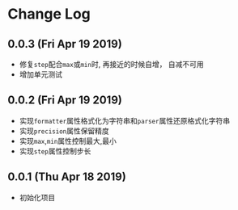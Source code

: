 # Change Log

## 0.0.3 (Fri Apr 19 2019)

-   修复`step`配合`max`或`min`时, 再接近的时候自增， 自减不可用
-   增加单元测试

## 0.0.2 (Fri Apr 19 2019)

-   实现`formatter`属性格式化为字符串和`parser`属性还原格式化字符串
-   实现`precision`属性保留精度
-   实现`max`,`min`属性控制最大,最小
-   实现`step`属性控制步长

## 0.0.1 (Thu Apr 18 2019)

-   初始化项目
